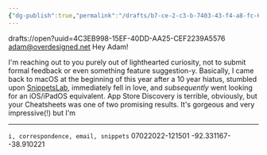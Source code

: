 ```yaml
---
{"dg-publish":true,"permalink":"/drafts/b7-ce-2-c3-b-7403-43-f4-a8-fc-6-f199237301-c/","dgHomeLink":true,"dgPassFrontmatter":false}
---
```


drafts://open?uuid=4C3EB998-15EF-40DD-AA25-CEF2239A5576
adam@overdesigned.net
Hey Adam!

I'm reaching out to you purely out of lighthearted curiosity, not to submit formal feedback or even something feature suggestion-y. Basically, I came back to macOS at the beginning of this year after a 10 year hiatus, stumbled upon [SnippetsLab](https://apps.apple.com/us/app/snippetslab/id1006087419), immediately fell in love, and *subsequently* went looking for an iOS/iPadOS equivalent. App Store Discovery is terrible, obviously, but your Cheatsheets was one of two promising results. It's gorgeous and very impressive(!) but I'm 

---

`i, correspondence, email, snippets`
07022022-121501
-92.331167--38.910221